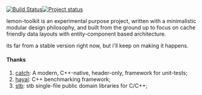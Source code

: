 [![Build Status](https://travis-ci.org/drunkenme/lemon-toolkit.svg?branch=master)](https://travis-ci.org/drunkenme/lemon-toolkit)[![Project status](https://img.shields.io/badge/status-active-brightgreen.svg)](#status)

lemon-toolkit is an experimental purpose project, written with a minimalistic modular design philosophy, and built from the ground up to focus on cache friendly data layouts with entity-component based architecture.

its far from a stable version right now, but i'll keep on making it happens.

#### Thanks
1. [catch](https://github.com/philsquared/Catch): A modern, C++-native, header-only, framework for unit-tests;
1. [hayai](https://github.com/nickbruun/hayai): C++ benchmarking framework;
1. [stb](https://github.com/nothings/stb): stb single-file public domain libraries for C/C++;
